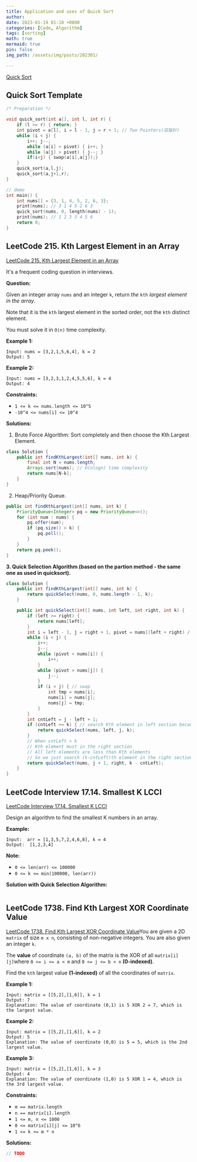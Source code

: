 ```yaml
---
title: Application and uses of Quick Sort
author: 
date: 2023-01-19 01:10 +0800
categories: [Code, Algorithm]
tags: [sorting]
math: true
mermaid: true
pin: false
img_path: /assets/img/posts/202301/

---
```


[Quick Sort](https://xuyanshi.github.io/posts/quick-sort/)

## Quick Sort Template

```c++
/* Preparation */

void quick_sort(int a[], int l, int r) {
    if (l >= r) { return; }
    int pivot = a[l], i = l - 1, j = r + 1; // Two Pointers(双指针)
    while (i < j) {
        i++; j--;
        while (a[i] < pivot) { i++; }
        while (a[j] > pivot) { j--; }
        if(i<j) { swap(a[i],a[j]);}
    }
    quick_sort(a,l,j);
    quick_sort(a,j+1,r);
}

// demo
int main() {
    int nums[] = {3, 1, 4, 5, 2, 6, 3};
    print(nums); // 3 1 4 5 2 6 3
    quick_sort(nums, 0, length(nums) - 1);
    print(nums); // 1 2 3 3 4 5 6
    return 0;
}
```



## LeetCode 215. Kth Largest Element in an Array

[LeetCode 215. Kth Largest Element in an Array](https://leetcode.cn/problems/kth-largest-element-in-an-array/)

It's a frequent coding question in interviews.

**Question:**

Given an integer array `nums` and an integer `k`, return *the* `kth` *largest element in the array*.

Note that it is the `kth` largest element in the sorted order, not the `kth` distinct element.

You must solve it in `O(n)` time complexity.

 

**Example 1:**

```
Input: nums = [3,2,1,5,6,4], k = 2
Output: 5
```

**Example 2:**

```
Input: nums = [3,2,3,1,2,4,5,5,6], k = 4
Output: 4
```

 

**Constraints:**

- `1 <= k <= nums.length <= 10^5`
- `-10^4 <= nums[i] <= 10^4`



**Solutions:**

1. Brute Force Algorithm: Sort completely and then choose the Kth Largest Element.

```java
class Solution {
    public int findKthLargest(int[] nums, int k) {
        final int N = nums.length;
        Arrays.sort(nums); // O(nlogn) time complexity
        return nums[N-k];
    }
}
```


2. Heap/Priority Queue.

```java
public int findKthLargest(int[] nums, int k) {
    PriorityQueue<Integer> pq = new PriorityQueue<>();
    for (int num : nums) {
        pq.offer(num);
        if (pq.size() > k) {
            pq.poll();
        }
    }
    return pq.peek();
}
```

**3. Quick Selection Algorithm (based on the partion method - the same one as used in quicksort).**

```java
class Solution {
    public int findKthLargest(int[] nums, int k) {
        return quickSelect(nums, 0, nums.length - 1, k);
    }

    public int quickSelect(int[] nums, int left, int right, int k) {
        if (left >= right) {
            return nums[left];
        }
        int i = left - 1, j = right + 1, pivot = nums[(left + right) / 2];
        while (i < j) {
            i++;
            j--;
            while (pivot < nums[i]) {
                i++;
            }
            while (pivot > nums[j]) {
                j--;
            }
            if (i < j) { // swap
                int tmp = nums[i];
                nums[i] = nums[j];
                nums[j] = tmp;
            }
        }
        int cntLeft = j - left + 1;
        if (cntLeft >= k) { // search Kth element in left section because cntLeft>=k
            return quickSelect(nums, left, j, k);
        }
        // When cntLeft < k
        // Kth element must in the right section
        // All left elements are less than Kth elements
        // So we just search (k-cntLeft)th element in the right section
        return quickSelect(nums, j + 1, right, k - cntLeft);
    }
}
```




## LeetCode Interview 17.14. Smallest K LCCI

[LeetCode Interview 17.14. Smallest K LCCI](https://leetcode.cn/problems/smallest-k-lcci/)

Design an algorithm to find the smallest K numbers in an array.

**Example:** 

```
Input:  arr = [1,3,5,7,2,4,6,8], k = 4
Output:  [1,2,3,4]
```

**Note:** 

- `0 <= len(arr) <= 100000`
- `0 <= k <= min(100000, len(arr))`

**Solution with Quick Selection Algorithm:**

```java
```



## LeetCode 1738. Find Kth Largest XOR Coordinate Value

[LeetCode 1738. Find Kth Largest XOR Coordinate Value](https://leetcode.cn/problems/find-kth-largest-xor-coordinate-value)You are given a 2D `matrix` of size `m x n`, consisting of non-negative integers. You are also given an integer `k`.

The **value** of coordinate `(a, b)` of the matrix is the XOR of all `matrix[i][j]`where `0 <= i <= a < m` and `0 <= j <= b < n` **(0-indexed)**.

Find the `kth` largest value **(1-indexed)** of all the coordinates of `matrix`.

 

**Example 1:**

```
Input: matrix = [[5,2],[1,6]], k = 1
Output: 7
Explanation: The value of coordinate (0,1) is 5 XOR 2 = 7, which is the largest value.
```

**Example 2:**

```
Input: matrix = [[5,2],[1,6]], k = 2
Output: 5
Explanation: The value of coordinate (0,0) is 5 = 5, which is the 2nd largest value.
```

**Example 3:**

```
Input: matrix = [[5,2],[1,6]], k = 3
Output: 4
Explanation: The value of coordinate (1,0) is 5 XOR 1 = 4, which is the 3rd largest value.
```

 

**Constraints:**

- `m == matrix.length`
- `n == matrix[i].length`
- `1 <= m, n <= 1000`
- `0 <= matrix[i][j] <= 10^6`
- `1 <= k <= m * n`



**Solutions:**

```java
// TODO
```

